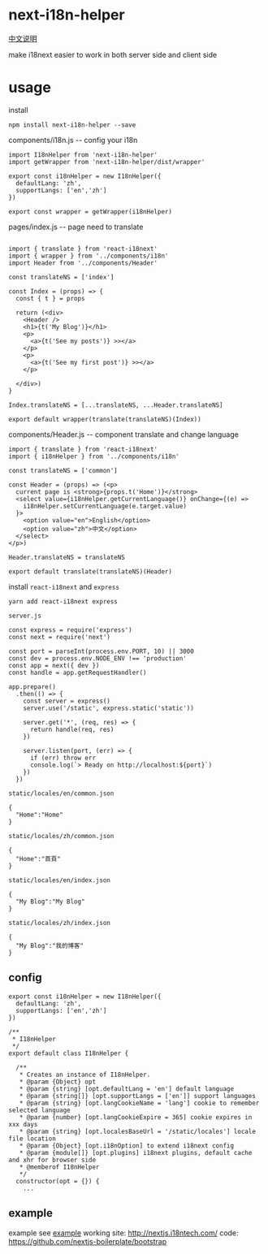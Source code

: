 # next-i18n-helper

[中文说明](./zh.md)

make i18next easier to work in both server side and client side 

# usage

install

```
npm install next-i18n-helper --save
```

components/i18n.js -- config your i18n

```
import I18nHelper from 'next-i18n-helper'
import getWrapper from 'next-i18n-helper/dist/wrapper'

export const i18nHelper = new I18nHelper({
  defaultLang: 'zh',
  supportLangs: ['en','zh']
})

export const wrapper = getWrapper(i18nHelper)
```

pages/index.js -- page need to translate

```

import { translate } from 'react-i18next'
import { wrapper } from '../components/i18n'
import Header from '../components/Header'

const translateNS = ['index']

const Index = (props) => {
  const { t } = props

  return (<div>
    <Header />
    <h1>{t('My Blog')}</h1>
    <p>
      <a>{t('See my posts')} >></a>
    </p>
    <p>
      <a>{t('See my first post')} >></a>
    </p>

  </div>)
}

Index.translateNS = [...translateNS, ...Header.translateNS]

export default wrapper(translate(translateNS)(Index))
```

components/Header.js -- component translate and change language

```
import { translate } from 'react-i18next'
import { i18nHelper } from '../components/i18n'

const translateNS = ['common']

const Header = (props) => (<p>
  current page is <strong>{props.t('Home')}</strong>
  <select value={i18nHelper.getCurrentLanguage()} onChange={(e) =>
    i18nHelper.setCurrentLanguage(e.target.value)
  }>
    <option value="en">English</option>
    <option value="zh">中文</option>
  </select>
</p>)

Header.translateNS = translateNS

export default translate(translateNS)(Header)
```

install `react-i18next` and `express`

```
yarn add react-i18next express
```

`server.js`

```
const express = require('express')
const next = require('next')

const port = parseInt(process.env.PORT, 10) || 3000
const dev = process.env.NODE_ENV !== 'production'
const app = next({ dev })
const handle = app.getRequestHandler()

app.prepare()
  .then(() => {
    const server = express()
    server.use('/static', express.static('static'))

    server.get('*', (req, res) => {
      return handle(req, res)
    })

    server.listen(port, (err) => {
      if (err) throw err
      console.log(`> Ready on http://localhost:${port}`)
    })
  })
```

`static/locales/en/common.json`

```
{
  "Home":"Home"
}
```

`static/locales/zh/common.json`

```
{
  "Home":"首頁"
}
```


`static/locales/en/index.json`

```
{
  "My Blog":"My Blog"
}
```

`static/locales/zh/index.json`

```
{
  "My Blog":"我的博客"
}
```


## config

```
export const i18nHelper = new I18nHelper({
  defaultLang: 'zh',
  supportLangs: ['en','zh']
})
```

```
/**
 * I18nHelper
 */
export default class I18nHelper {

  /**
   * Creates an instance of I18nHelper.
   * @param {Object} opt
   * @param {string} [opt.defaultLang = 'en'] default language
   * @param {string[]} [opt.supportLangs = ['en']] support languages
   * @param {string} [opt.langCookieName = 'lang'] cookie to remember selected language
   * @param {number} [opt.langCookieExpire = 365] cookie expires in xxx days
   * @param {string} [opt.localesBaseUrl = '/static/locales'] locale file location
   * @param {Object} [opt.i18nOption] to extend i18next config 
   * @param {module[]} [opt.plugins] i18next plugins, default cache and xhr for browser side
   * @memberof I18nHelper
   */
  constructor(opt = {}) {
    ...
```


## example
example see [example](./example) 
working site: http://nextjs.i18ntech.com/ code: https://github.com/nextjs-boilerplate/bootstrap
